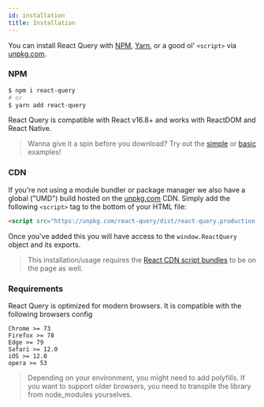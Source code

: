 ```yaml
---
id: installation
title: Installation
---
```


You can install React Query with [NPM](https://npmjs.com),
[Yarn](https://yarnpkg.com), or a good ol' `<script>` via
[unpkg.com](https://unpkg.com).

### NPM

```bash
$ npm i react-query
# or
$ yarn add react-query
```

React Query is compatible with React v16.8+ and works with ReactDOM and React Native.

> Wanna give it a spin before you download? Try out the [simple](/docs/examples/simple) or [basic](/docs/examples/basic) examples!

### CDN

If you're not using a module bundler or package manager we also have a global ("UMD") build hosted on the [unpkg.com](https://unpkg.com) CDN. Simply add the following `<script>` tag to the bottom of your HTML file:

```html
<script src="https://unpkg.com/react-query/dist/react-query.production.min.js"></script>
```

Once you've added this you will have access to the `window.ReactQuery` object and its exports.

> This installation/usage requires the [React CDN script bundles](https://reactjs.org/docs/cdn-links.html) to be on the page as well.

### Requirements

React Query is optimized for modern browsers. It is compatible with the following browsers config

```
Chrome >= 73
Firefox >= 78
Edge >= 79
Safari >= 12.0
iOS >= 12.0
opera >= 53
```

> Depending on your environment, you might need to add polyfills. If you want to support older browsers, you need to transpile the library from node_modules yourselves.
